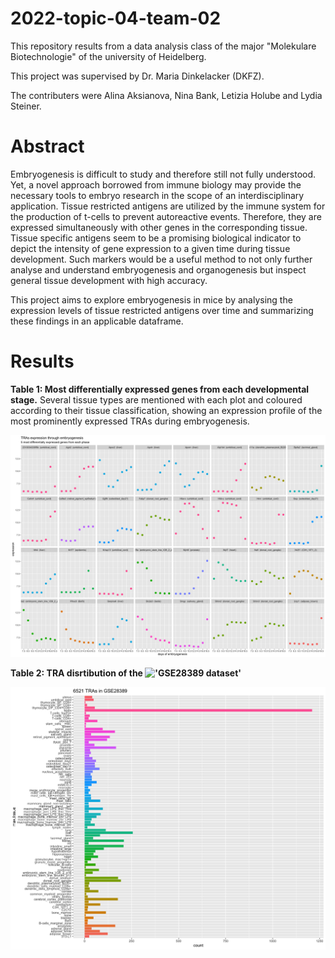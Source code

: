 # 2022-topic-04-team-02
This repository results from a data analysis class of the major "Molekulare Biotechnologie" of the university of Heidelberg.


This project was supervised by Dr. Maria Dinkelacker (DKFZ).

The contributers were Alina Aksianova, Nina Bank, Letizia Holube and Lydia Steiner.

# Abstract
Embryogenesis is difficult to study and therefore still not fully understood. Yet, a novel approach borrowed from immune biology may provide the necessary tools to embryo research in the scope of an interdisciplinary application.
Tissue restricted antigens are utilized by the immune system for the production of t-cells to prevent autoreactive events. Therefore, they are expressed simultaneously with other genes in the corresponding tissue. Tissue specific antigens seem to be a promising biological indicator to depict the intensity of gene expression to a given time during tissue development. 
Such markers would be a useful method to not only further analyse and understand embryogenesis and organogenesis but inspect general tissue development with high accuracy.

This project aims to explore embryogenesis in mice by analysing the expression levels of tissue restricted antigens over time and summarizing these findings in an applicable dataframe.

# Results

**Table 1: Most differentially expressed genes from each developmental stage.** Several tissue types are mentioned with each plot and coloured according to their tissue classification, showing an expression profile of the most prominently expressed TRAs during embryogenesis.

!['TRA expression through embryogenesis'](/plots/time_plots/tras%20expression%20through%20embryogenesis.png)


**Table 2: TRA disrtibution of the !['GSE28389 dataset'](https://www.ncbi.nlm.nih.gov/geo/query/acc.cgi?acc=GSE28389)**

!['Boxplot of the TRA distribution'](/plots/TRAs_barplots/barplot_tras_in_the_dataset.jpg)
